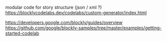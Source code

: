 modular code for story structure (json / xml ?)  
https://blocklycodelabs.dev/codelabs/custom-generator/index.html  

https://developers.google.com/blockly/guides/overview  
https://github.com/google/blockly-samples/tree/master/examples/getting-started-codelab
